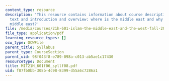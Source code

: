 ```yaml
---
content_type: resource
description: 'This resource contains information about course description, required
  text and introduction and overview: where is the middle east and why we study the
  middle east?'
file: /media/courses/21h-601-islam-the-middle-east-and-the-west-fall-2006/f87fb0bb308b4c988399d55a6c7286a1_MIT21H_601f06_syllf08.pdf
file_type: application/pdf
learning_resource_types: []
ocw_type: OCWFile
parent_title: Syllabus
parent_type: CourseSection
parent_uid: 98f043f8-e789-098a-c013-ab5ae1c17430
resourcetype: Document
title: MIT21H_601f06_syllf08.pdf
uid: f87fb0bb-308b-4c98-8399-d55a6c7286a1
---
```

